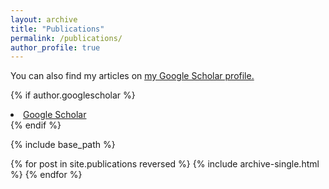 ```yaml
---
layout: archive
title: "Publications"
permalink: /publications/
author_profile: true
---
```


You can also find my articles on <u><a href="https://scholar.google.co.uk/citations?user=GRh9vVoAAAAJ&hl=en">my Google Scholar profile</a>.</u>

{% if author.googlescholar %}
     <li><a href="{{ author.googlescholar }}"><i class="fas fa-fw fa-graduation-cap"></i> Google Scholar</a></li>
{% endif %}

{% include base_path %}

{% for post in site.publications reversed %}
  {% include archive-single.html %}
{% endfor %}
